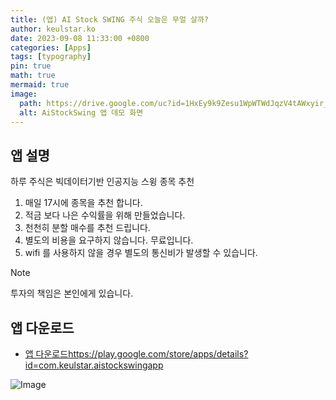 ```yaml
---
title: (앱) AI Stock SWING 주식 오늘은 무얼 살까?
author: keulstar.ko
date: 2023-09-08 11:33:00 +0800
categories: [Apps]
tags: [typography]
pin: true
math: true
mermaid: true
image:
  path: https://drive.google.com/uc?id=1HxEy9k9Zesu1WpWTWdJqzV4tAWxyir_D
  alt: AiStockSwing 앱 데모 화면
---
```


## 앱 설명

하루 주식은 빅데이터기반 인공지능 스윙 종목 추천

1. 매일 17시에 종목을 추천 합니다.
1. 적금 보다 나은 수익률을 위해 만들었습니다.
1. 천천히 분할 매수를 추천 드립니다.
1. 별도의 비용을 요구하지 않습니다. 무료입니다.
1. wifi 를 사용하지 않을 경우 별도의 통신비가 발생할 수 있습니다.

> [!NOTE]
> 투자의 책임은 본인에게 있습니다.

## 앱 다운로드

- [앱 다운로드](https://play.google.com/store/apps/details?id=com.keulstar.aistockswingapp)https://play.google.com/store/apps/details?id=com.keulstar.aistockswingapp

![Image](https://drive.google.com/uc?id=1O_NxD6bKIRbYKIncPMMNFQHAhITuWGMz)
